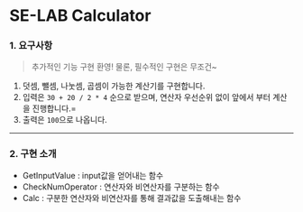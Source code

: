 # SE-LAB Calculator

### 1. 요구사항
> 추가적인 기능 구현 환영! 물론, 필수적인 구현은 무조건~
1. 덧셈, 뺄셈, 나눗셈, 곱셈이 가능한 계산기를 구현합니다.
2. 입력은 `30 + 20 / 2 * 4` 순으로 받으며, 연산자 우선순위 없이 앞에서 부터 계산을 진행합니다.=
3. 출력은 `100`으로 나옵니다.

---
###  2. 구현 소개
- GetInputValue : input값을 얻어내는 함수
- CheckNumOperator : 연산자와 비연산자를 구분하는 함수
- Calc : 구분한 연산자와 비연산자를 통해 결과값을 도출해내는 함수




